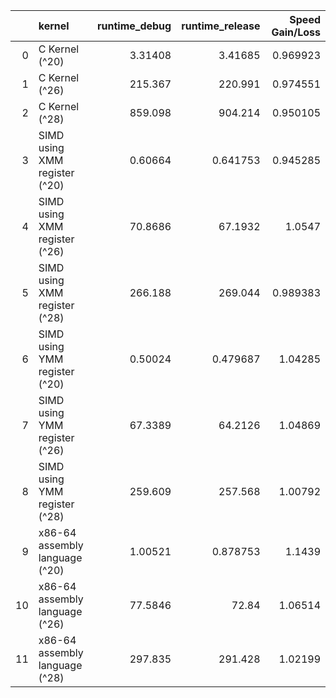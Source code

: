 |    | kernel                         |   runtime_debug |   runtime_release |   Speed Gain/Loss |
|---:|:-------------------------------|----------------:|------------------:|------------------:|
|  0 | C Kernel (^20)                 |         3.31408 |          3.41685  |          0.969923 |
|  1 | C Kernel (^26)                 |       215.367   |        220.991    |          0.974551 |
|  2 | C Kernel (^28)                 |       859.098   |        904.214    |          0.950105 |
|  3 | SIMD using XMM register (^20)  |         0.60664 |          0.641753 |          0.945285 |
|  4 | SIMD using XMM register (^26)  |        70.8686  |         67.1932   |          1.0547   |
|  5 | SIMD using XMM register (^28)  |       266.188   |        269.044    |          0.989383 |
|  6 | SIMD using YMM register (^20)  |         0.50024 |          0.479687 |          1.04285  |
|  7 | SIMD using YMM register (^26)  |        67.3389  |         64.2126   |          1.04869  |
|  8 | SIMD using YMM register (^28)  |       259.609   |        257.568    |          1.00792  |
|  9 | x86-64 assembly language (^20) |         1.00521 |          0.878753 |          1.1439   |
| 10 | x86-64 assembly language (^26) |        77.5846  |         72.84     |          1.06514  |
| 11 | x86-64 assembly language (^28) |       297.835   |        291.428    |          1.02199  |